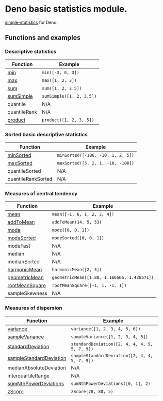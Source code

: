 # Deno basic statistics module.

[simple-statistics](https://github.com/tmcw/simple-statistics) for Deno.

## Functions and examples

### Descriptive statistics

| Function        | Example                                                    |
|-----------------|------------------------------------------------------------|
| [min][]         | `min([-3, 0, 3])`                                          |
| [max][]         | `max([1, 2, 3])`                                           |
| [sum][]         | `sum([1, 2, 3.5])`                                         |
| [sumSimple][]   | `sumSimple([1, 2, 3.5])`                                   |
| quantile        | N/A                                                        |
| quantileRank    | N/A                                                        |
| [product][]     | `product([1, 2, 3, 5])`                                    |

[min]: ./src/min.ts
[max]: ./src/max.ts
[sum]: ./src/sum.ts
[sumSimple]: ./src/sum_simple.ts
[product]: ./src/product.ts

### Sorted basic descriptive statistics

| Function             | Example                                               |
|----------------------|-------------------------------------------------------|
| [minSorted][]        | `minSorted([-100, -10, 1, 2, 5])`                     |
| [maxSorted][]        | `maxSorted([5, 2, 1, -10, -100])`                     |
| quantileSorted       | N/A                                                   |
| quantileRankSorted   | N/A                                                   |

[minSorted]: ./src/min_sorted.ts
[maxSorted]: ./src/max_sorted.ts

### Measures of central tendency

| Function             | Example                                               |
|----------------------|-------------------------------------------------------|
| [mean][]             | `mean([-1, 0, 1, 2, 3, 4])`                           |
| [addToMean][]        | `addToMean(14, 5, 53)`                                |
| [mode][]             | `mode([0, 0, 1])`                                     |
| [modeSorted][]       | `modeSorted([0, 0, 1])`                               |
| modeFast             | N/A                                                   |
| median               | N/A                                                   |
| medianSorted         | N/A                                                   |
| [harmonicMean][]     | `harmonicMean([2, 3])`                                |
| [geometricMean][]    | `geometricMean([1.80, 1.166666, 1.428571])`           |
| [rootMeanSquare][]   | `rootMeanSquare([-1, 1, -1, 1])`                      |
| sampleSkewness       | N/A                                                   |

[mean]: ./src/mean.ts
[addToMean]: ./src/add_to_mean.ts
[mode]: ./src/mode.ts
[modeSorted]: ./src/mode_sorted.ts
[harmonicMean]: ./src/harmonic_mean.ts
[geometricMean]: ./src/geometric_mean.ts
[rootMeanSquare]: ./src/root_mean_square.ts

### Measures of dispersion

| Function                      | Example                                      |
|-------------------------------|----------------------------------------------|
| [variance][]                  | `variance([1, 2, 3, 4, 5, 6])`               |
| [sampleVariance][]            | `sampleVariance([1, 2, 3, 4, 5])`            |
| [standardDeviation][]         | `standardDeviation([2, 4, 4, 4, 5, 5, 7, 9])`|
| [sampleStandardDeviation][]   | `sampleStandardDeviation([2, 4, 4, 5, 7, 9])`|
| medianAbsoluteDeviation       | N/A                                          |
| interquartileRange            | N/A                                          |
| [sumNthPowerDeviations][]     | `sumNthPowerDeviations([0, 1], 2)`           |
| [zScore][]                    | `zScore(78, 80, 5)`                          |

[variance]: ./src/variance.ts
[sampleVariance]: ./src/sample_variance.ts
[standardDeviation]: ./src/standard_deviation.ts
[sampleStandardDeviation]: ./src/sample_standard_deviation.ts
[sumNthPowerDeviations]: ./src/sum_nth_power_deviations.ts
[zScore]: ./src/z_score.ts
